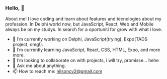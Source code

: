 ### Hello, 👋 

About me! I love coding and learn about features and tecnologies about my profession. In Delphi world now, but JavaScript, React, Web and Mobile always be on my studys. In search for a oportuniti for grow with what i love.

- 🔭 I’m currently working on Delphi, JavaScript(trying), Expo(TADS project, omg!).
- 🌱 I’m currently learning JavaScript, React, CSS, HTML, Expo, and more more.
- 👯 I’m looking to collaborate on with projects, i will try, promisse... hehe
- 💬 Ask me about anything.
- 📫 How to reach me: nilsoncv2@gmail.com

<!--
**nilsonsierota/nilsonsierota** is a ✨ _special_ ✨ repository because its `README.md` (this file) appears on your GitHub profile.
